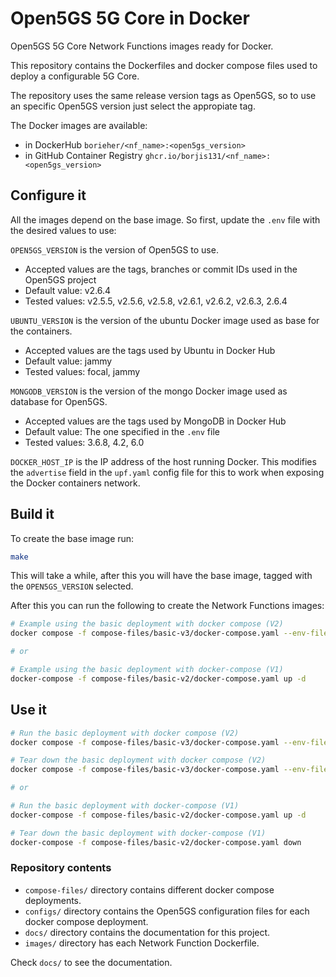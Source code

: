 # Open5GS 5G Core in Docker

Open5GS 5G Core Network Functions images ready for Docker.

This repository contains the Dockerfiles and docker compose files used to deploy a configurable 5G Core.

The repository uses the same release version tags as Open5GS, so to use an specific Open5GS version just select the appropiate tag.

The Docker images are available:
- in DockerHub `borieher/<nf_name>:<open5gs_version>`
- in GitHub Container Registry `ghcr.io/borjis131/<nf_name>:<open5gs_version>`

## Configure it

All the images depend on the base image. So first, update the `.env` file with the desired values to use:

`OPEN5GS_VERSION` is the version of Open5GS to use.
- Accepted values are the tags, branches or commit IDs used in the Open5GS project
- Default value: v2.6.4
- Tested values: v2.5.5, v2.5.6, v2.5.8, v2.6.1, v2.6.2, v2.6.3, 2.6.4

`UBUNTU_VERSION` is the version of the ubuntu Docker image used as base for the containers.
- Accepted values are the tags used by Ubuntu in Docker Hub
- Default value: jammy
- Tested values: focal, jammy

`MONGODB_VERSION` is the version of the mongo Docker image used as database for Open5GS.
- Accepted values are the tags used by MongoDB in Docker Hub
- Default value: The one specified in the `.env` file
- Tested values: 3.6.8, 4.2, 6.0

`DOCKER_HOST_IP` is the IP address of the host running Docker. This modifies the `advertise` field in the `upf.yaml` config file for this to work when exposing the Docker containers network.

## Build it

To create the base image run:
```bash
make
```

This will take a while, after this you will have the base image, tagged with the `OPEN5GS_VERSION` selected.

After this you can run the following to create the Network Functions images:
```bash
# Example using the basic deployment with docker compose (V2)
docker compose -f compose-files/basic-v3/docker-compose.yaml --env-file=.env up -d

# or

# Example using the basic deployment with docker-compose (V1)
docker-compose -f compose-files/basic-v2/docker-compose.yaml up -d
```

## Use it
```bash
# Run the basic deployment with docker compose (V2)
docker compose -f compose-files/basic-v3/docker-compose.yaml --env-file=.env up -d

# Tear down the basic deployment with docker compose (V2)
docker compose -f compose-files/basic-v3/docker-compose.yaml --env-file=.env down

# or

# Run the basic deployment with docker-compose (V1)
docker-compose -f compose-files/basic-v2/docker-compose.yaml up -d

# Tear down the basic deployment with docker-compose (V1)
docker-compose -f compose-files/basic-v2/docker-compose.yaml down
```

### Repository contents

- `compose-files/` directory contains different docker compose deployments.
- `configs/` directory contains the Open5GS configuration files for each docker compose deployment.
- `docs/` directory contains the documentation for this project.
- `images/` directory has each Network Function Dockerfile.

Check `docs/` to see the documentation.
